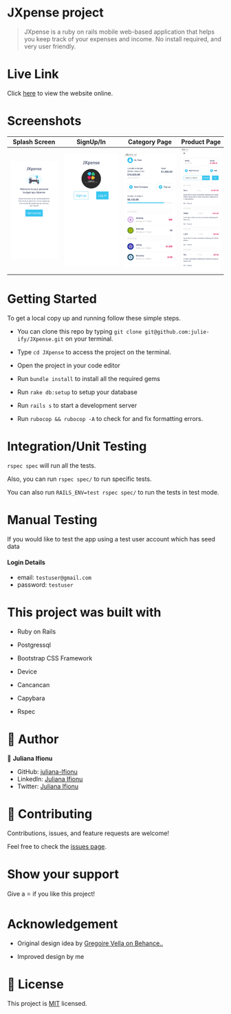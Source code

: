 # JXpense project

> JXpense is a ruby on rails mobile web-based application that helps you keep track of your expenses and income. No install required, and very user friendly.

# Live Link

Click [here](https://jxspense.onrender.com/) to view the website online.

# Screenshots

|            Splash Screen             |              SignUp/In               | Category Page                         | Product Page                         |
| :----------------------------------: | :----------------------------------: | ------------------------------------- | ------------------------------------ |
| ![](./app/assets/images/budget-splash.png) | ![](./app/assets/images/budget-auth.png) | ![](./app/assets/images/budget-home-page.png) | ![](./app/assets/images/budget-products-home.png) |

# Getting Started

To get a local copy up and running follow these simple steps.

- You can clone this repo by typing `git clone git@github.com:julie-ify/JXpense.git` on your terminal.

- Type `cd JXpense` to access the project on the terminal.
- Open the project in your code editor
- Run `bundle install` to install all the required gems
- Run `rake db:setup` to setup your database
- Run `rails s` to start a development server
- Run `rubocop && rubocop -A` to check for and fix formatting errors.

# Integration/Unit Testing

`rspec spec` will run all the tests.

Also, you can run `rspec spec/` to run specific tests.

You can also run `RAILS_ENV=test rspec spec/` to run the tests in test mode.

# Manual Testing

If you would like to test the app using a test user account which has seed data

#### Login Details
- email: `testuser@gmail.com`
- password: `testuser`

# This project was built with

- Ruby on Rails

- Postgressql

- Bootstrap CSS Framework

- Device

- Cancancan

- Capybara

- Rspec

# 👤 Author

👤 **Juliana Ifionu**

- GitHub: [juliana-Ifionu](https://github.com/julie-ify)
- LinkedIn: [Juliana Ifionu](https://www.linkedin.com/in/julianaifionu/)
- Twitter: [Juliana Ifionu](https://twitter.com/juliana_ifionu)

# 🤝 Contributing

Contributions, issues, and feature requests are welcome!

Feel free to check the [issues page](https://github.com/julie-ify/JXpense/issues).

# Show your support

Give a ⭐️ if you like this project!

# Acknowledgement

- Original design idea by [Gregoire Vella on Behance..](https://www.behance.net/gregoirevella)

- Improved design by me

# 📝 License

This project is [MIT](./MIT.md) licensed.
